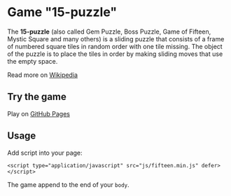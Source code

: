 # Game "15-puzzle" 

 The **15-puzzle** (also called Gem Puzzle, Boss Puzzle, Game of Fifteen, Mystic Square and many others) is a sliding puzzle that consists of a frame of numbered square tiles in random order with one tile missing. The object of the puzzle is to place the tiles in order by making sliding moves that use the empty space. 
 
 Read more on [Wikipedia](https://en.wikipedia.org/wiki/15_puzzle)
 
## Try the game
 
 Play on [GitHub Pages]( https://sergiy-mykhailov.github.io/game-15-puzzle/)
  
## Usage
  
Add script into your page:
```
<script type="application/javascript" src="js/fifteen.min.js" defer></script>
``` 
 The game append to the end of your `body`.